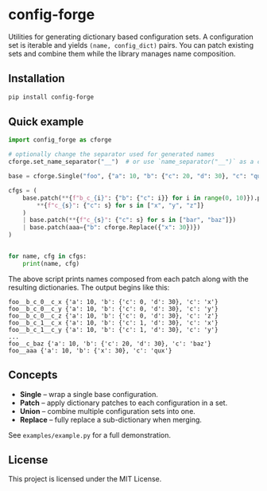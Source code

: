 # config-forge

Utilities for generating dictionary based configuration sets. A configuration set is iterable and yields `(name, config_dict)` pairs. You can patch existing sets and combine them while the library manages name composition.

## Installation

```bash
pip install config-forge
```

## Quick example

```python
import config_forge as cforge

# optionally change the separator used for generated names
cforge.set_name_separator("__")  # or use `name_separator("__")` as a context manager

base = cforge.Single("foo", {"a": 10, "b": {"c": 20, "d": 30}, "c": "qux"})

cfgs = (
    base.patch(**{f"b_c_{i}": {"b": {"c": i}} for i in range(0, 10)}).patch(
        **{f"c_{s}": {"c": s} for s in ["x", "y", "z"]}
    )
    | base.patch(**{f"c_{s}": {"c": s} for s in ["bar", "baz"]})
    | base.patch(aaa={"b": cforge.Replace({"x": 30})})
)


for name, cfg in cfgs:
    print(name, cfg)
```

The above script prints names composed from each patch along with the resulting dictionaries. The output begins like this:

```
foo__b_c_0__c_x {'a': 10, 'b': {'c': 0, 'd': 30}, 'c': 'x'}
foo__b_c_0__c_y {'a': 10, 'b': {'c': 0, 'd': 30}, 'c': 'y'}
foo__b_c_0__c_z {'a': 10, 'b': {'c': 0, 'd': 30}, 'c': 'z'}
foo__b_c_1__c_x {'a': 10, 'b': {'c': 1, 'd': 30}, 'c': 'x'}
foo__b_c_1__c_y {'a': 10, 'b': {'c': 1, 'd': 30}, 'c': 'y'}
...
foo__c_baz {'a': 10, 'b': {'c': 20, 'd': 30}, 'c': 'baz'}
foo__aaa {'a': 10, 'b': {'x': 30}, 'c': 'qux'}
```

## Concepts

- **Single** – wrap a single base configuration.
- **Patch** – apply dictionary patches to each configuration in a set.
- **Union** – combine multiple configuration sets into one.
- **Replace** – fully replace a sub-dictionary when merging.

See `examples/example.py` for a full demonstration.

## License

This project is licensed under the MIT License.
